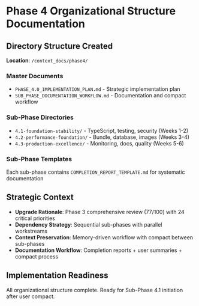 # Phase 4 Organizational Structure Documentation

## Directory Structure Created
**Location**: `/context_docs/phase4/`

### Master Documents
- `PHASE_4.0_IMPLEMENTATION_PLAN.md` - Strategic implementation plan
- `SUB_PHASE_DOCUMENTATION_WORKFLOW.md` - Documentation and compact workflow

### Sub-Phase Directories
- `4.1-foundation-stability/` - TypeScript, testing, security (Weeks 1-2)
- `4.2-performance-foundation/` - Bundle, database, images (Weeks 3-4)
- `4.3-production-excellence/` - Monitoring, docs, quality (Weeks 5-6)

### Sub-Phase Templates
Each sub-phase contains `COMPLETION_REPORT_TEMPLATE.md` for systematic documentation

## Strategic Context
- **Upgrade Rationale**: Phase 3 comprehensive review (77/100) with 24 critical priorities
- **Dependency Strategy**: Sequential sub-phases with parallel workstreams
- **Context Preservation**: Memory-driven workflow with compact between sub-phases
- **Documentation Workflow**: Completion reports + user summaries + compact process

## Implementation Readiness
All organizational structure complete. Ready for Sub-Phase 4.1 initiation after user compact.
